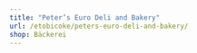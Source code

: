 ```yaml
---
title: "Peter’s Euro Deli and Bakery"
url: /etobicoke/peters-euro-deli-and-bakery/
shop: Bäckerei
---
```

